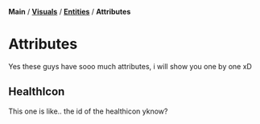 **Main** / [**Visuals**](\main\visuals) / [**Entities**](\main\visuals\entities) / **Attributes**

# Attributes

Yes these guys have sooo much attributes, i will show you one by one xD

## HealthIcon

This one is like.. the id of the healthicon yknow?